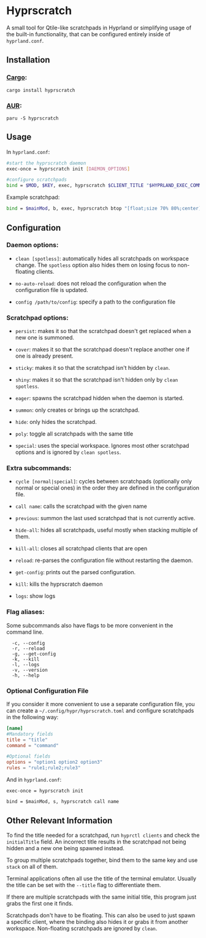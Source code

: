 # Hyprscratch
A small tool for Qtile-like scratchpads in Hyprland or simplifying usage of the built-in functionality, that can be configured entirely inside of `hyprland.conf`.

## Installation
### [Cargo](https://crates.io/crates/hyprscratch):

```
cargo install hyprscratch
```
### [AUR](https://aur.archlinux.org/packages/hyprscratch):
```
paru -S hyprscratch
```

## Usage
In `hyprland.conf`:

```bash
#start the hyprscratch daemon
exec-once = hyprscratch init [DAEMON_OPTIONS]

#configure scratchpads
bind = $MOD, $KEY, exec, hyprscratch $CLIENT_TITLE "$HYPRLAND_EXEC_COMMAND" [SCRATCHPAD_OPTIONS]
```

Example scratchpad:

```bash
bind = $mainMod, b, exec, hyprscratch btop "[float;size 70% 80%;center] alacritty --title btop -e btop" eager
```

## Configuration

### Daemon options:

* `clean [spotless]`: automatically hides all scratchpads on workspace change. The `spotless` option also hides them on losing focus to non-floating clients.

* `no-auto-reload`: does not reload the configuration when the configuration file is updated.

* `config /path/to/config`: specify a path to the configuration file

### Scratchpad options:

* `persist`: makes it so that the scratchpad doesn't get replaced when a new one is summoned.

* `cover`: makes it so that the scratchpad doesn't replace another one if one is already present.

* `sticky`: makes it so that the scratchpad isn't hidden by `clean`.

* `shiny`: makes it so that the scratchpad isn't hidden only by `clean spotless`.

* `eager`: spawns the scratchpad hidden when the daemon is started.

* `summon`: only creates or brings up the scratchpad.

* `hide`: only hides the scratchpad.

* `poly`: toggle all scratchpads with the same title

* `special`: uses the special workspace. Ignores most other scratchpad options and is ignored by `clean spotless`.

### Extra subcommands:

* `cycle [normal|special]`: cycles between scratchpads (optionally only normal or special ones) in the order they are defined in the configuration file.

* `call name`: calls the scratchpad with the given name

* `previous`: summon the last used scratchpad that is not currently active.

* `hide-all`: hides all scratchpads, useful mostly when stacking multiple of them.

* `kill-all`: closes all scratchpad clients that are open

* `reload`: re-parses the configuration file without restarting the daemon.

* `get-config`: prints out the parsed configuration.

* `kill`: kills the hyprscratch daemon

* `logs`: show logs

### Flag aliases:

Some subcommands also have flags to be more convenient in the command line.

```
  -c, --config                 
  -r, --reload                 
  -g, --get-config             
  -k, --kill                   
  -l, --logs                   
  -v, --version                
  -h, --help
 ```

### Optional Configuration File
If you consider it more convenient to use a separate configuration file, you can create a `~/.config/hypr/hyprscratch.toml` and configure scratchpads in the following way:

```toml
[name]
#Mandatory fields
title = "title"                        
command = "command"

#Optional fields
options = "option1 option2 option3"
rules = "rule1;rule2;rule3"
```

And in `hyprland.conf`:

```
exec-once = hyprscratch init

bind = $mainMod, s, hyprscratch call name
```

## Other Relevant Information
To find the title needed for a scratchpad, run `hyprctl clients` and check the `initialTitle` field. An incorrect title results in the scratchpad not being hidden and a new one being spawned instead.

To group multiple scratchpads together, bind them to the same key and use `stack` on all of them. 

Terminal applications often all use the title of the terminal emulator. Usually the title can be set with the `--title` flag to differentiate them.

If there are multiple scratchpads with the same initial title, this program just grabs the first one it finds.

Scratchpads don't have to be floating. This can also be used to just spawn a specific client, where the binding also hides it or grabs it from another workspace. Non-floating scratchpads are ignored by `clean`.
